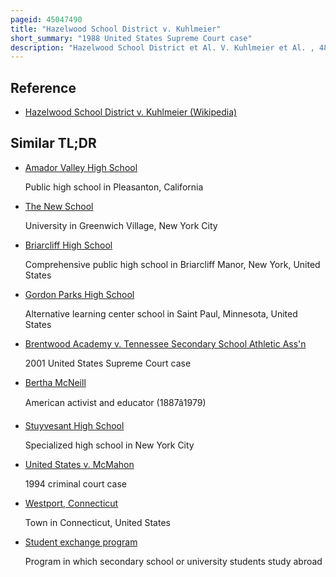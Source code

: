 ```yaml
---
pageid: 45047490
title: "Hazelwood School District v. Kuhlmeier"
short_summary: "1988 United States Supreme Court case"
description: "Hazelwood School District et Al. V. Kuhlmeier et Al. , 484 U. S. 260 was a landmark Decision by the supreme Court of the united States where the Court ruled in a 53 Decision that Student Speech in a School sponsored Student Newspaper at a public high School could be censored without a Violation of first Amendment Rights."
---
```


## Reference

- [Hazelwood School District v. Kuhlmeier (Wikipedia)](https://en.wikipedia.org/?curid=45047490)

## Similar TL;DR

- [Amador Valley High School](/tldr/en/amador-valley-high-school)

  Public high school in Pleasanton, California

- [The New School](/tldr/en/the-new-school)

  University in Greenwich Village, New York City

- [Briarcliff High School](/tldr/en/briarcliff-high-school)

  Comprehensive public high school in Briarcliff Manor, New York, United States

- [Gordon Parks High School](/tldr/en/gordon-parks-high-school)

  Alternative learning center school in Saint Paul, Minnesota, United States

- [Brentwood Academy v. Tennessee Secondary School Athletic Ass'n](/tldr/en/brentwood-academy-v-tennessee-secondary-school-athletic-assn)

  2001 United States Supreme Court case

- [Bertha McNeill](/tldr/en/bertha-mcneill)

  American activist and educator (1887â1979)

- [Stuyvesant High School](/tldr/en/stuyvesant-high-school)

  Specialized high school in New York City

- [United States v. McMahon](/tldr/en/united-states-v-mcmahon)

  1994 criminal court case

- [Westport, Connecticut](/tldr/en/westport-connecticut)

  Town in Connecticut, United States

- [Student exchange program](/tldr/en/student-exchange-program)

  Program in which secondary school or university students study abroad
